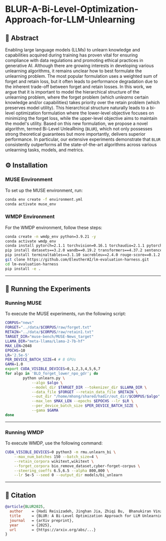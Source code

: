 # BLUR-A-Bi-Level-Optimization-Approach-for-LLM-Unlearning


## 🚀 Abstract 

Enabling large language models (LLMs) to unlearn knowledge and capabilities acquired during training has proven vital for ensuring compliance with data regulations and promoting ethical practices in generative AI. Although there are growing interests in developing various unlearning algorithms, it remains unclear how to best formulate the unlearning problem. The most popular formulation uses a weighted sum of forget and retain loss, but it often leads to performance degradation due to the inherent trade-off between forget and retain losses. In this work, we argue that it is important to model the hierarchical structure of the unlearning problem, where the forget problem (which *unlearns* certain knowledge and/or capabilities) takes priority over the retain problem (which preserves model utility). This hierarchical structure naturally leads to a bi-level optimization formulation where the lower-level objective focuses on minimizing the forget loss, while the upper-level objective aims to maintain the model's utility. Based on this new formulation, we propose a novel algorithm, termed Bi-Level UnleaRning ($\texttt{BLUR}$), which not only possesses strong theoretical guarantees but more importantly, delivers superior performance. In particular, our extensive experiments demonstrate that $\texttt{BLUR}$ consistently outperforms all the state-of-the-art algorithms across various unlearning tasks, models, and metrics.

## ⚙️ Installation  
### **MUSE Environment** 
To set up the MUSE environment, run:
```sh
conda env create -f environment.yml
conda activate muse_env
```

### **WMDP Environment**  
For the WMDP environment, follow these steps:
```sh
conda create -n wmdp_env python=3.9.21 -y
conda activate wmdp_env
conda install pytorch=2.1.1 torchvision=0.16.1 torchaudio=2.1.1 pytorch-cuda=11.8 -c pytorch -c nvidia -y
pip install datasets==3.2.0 wandb==0.19.2 transformers==4.37.2 sentencepiece==0.1.99 sentence-transformers==2.5.1
pip install terminaltables==3.1.10 sacrebleu==2.4.0 rouge-score==0.1.2 matplotlib==3.8.3 seaborn==0.13.2 scikit-learn==1.4.0
git clone https://github.com/EleutherAI/lm-evaluation-harness.git
cd lm-evaluation-harness
pip install -e .
```
---

## 📌 Running the Experiments  

### **Running MUSE**
To execute the MUSE experiments, run the following script:  
```sh
CORPUS="news"
FORGET="../data/$CORPUS/raw/forget.txt"
RETAIN="../data/$CORPUS/raw/retain1.txt"
TARGET_DIR="muse-bench/MUSE-News_target"
LLAMA_DIR="meta-llama/Llama-2-7b-hf"
MAX_LEN=2048
EPOCHS=10
LR='2.5e-5'
PER_DEVICE_BATCH_SIZE=4 # 8 GPUs
GAMA=1.0
export CUDA_VISIBLE_DEVICES=0,1,2,3,4,5,6,7
for algo in 'BLO_forget_lower_npo_gdr'; do
        python unlearn.py \
            --algo $algo \
            --model_dir $TARGET_DIR --tokenizer_dir $LLAMA_DIR \
            --data_file $FORGET --retain_data_file $RETAIN \
            --out_dir "/home/mhong/shared/hadir/out_dir/$CORPUS/$algo" \
            --max_len $MAX_LEN --epochs $EPOCHS --lr $LR \
            --per_device_batch_size $PER_DEVICE_BATCH_SIZE \
            --gama $GAMA 
done
```
---

### **Running WMDP**  

To execute WMDP, use the following command:  

```sh
CUDA_VISIBLE_DEVICES=0 python3 -m rmu.unlearn_bi \
    --max_num_batches 150 --batch_size=4 \
    --retain_corpora wikitext,wikitext \
    --forget_corpora bio_remove_dataset,cyber-forget-corpus \
    --steering_coeffs 6.5,6.5 --alpha 800,800 \
    --lr 5e-5 --seed 0 --output_dir models/bi_unlearn
```

---

## 🐝 Citation  

```bibtex
@article{BLUR2025,
  author    = {Hadi Reisizadeh, Jinghan Jia, Zhiqi Bu,  Bhanukiran Vinzamuri, Anil Ramakrishna, Kai-Wei Chang, Volkan Cevher, Sijia Liu, Mingyi Hong},
  title     = {BLUR: A Bi-Level Optimization Approach for LLM Unlearning},
  journal   = {arXiv preprint},
  year      = {2025},
  url       = {https://arxiv.org/abs/...}
}
```
